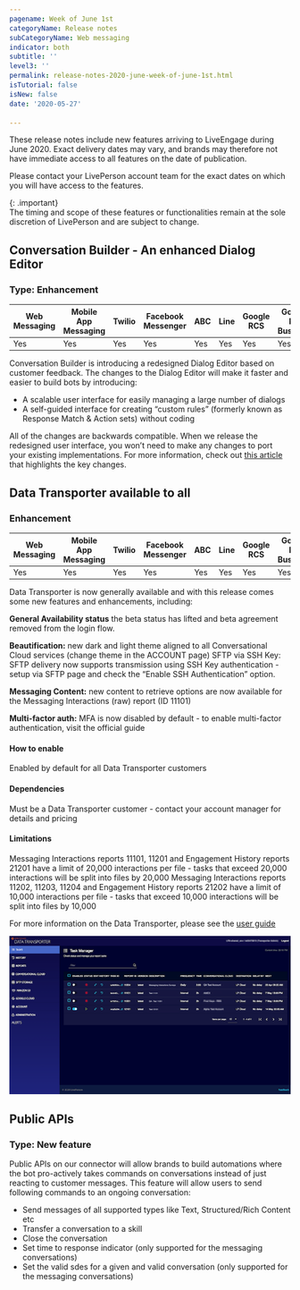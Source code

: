 ```yaml
---
pagename: Week of June 1st
categoryName: Release notes
subCategoryName: Web messaging
indicator: both
subtitle: ''
level3: ''
permalink: release-notes-2020-june-week-of-june-1st.html
isTutorial: false
isNew: false
date: '2020-05-27'

---
```


These release notes include new features arriving to LiveEngage during June 2020. Exact delivery dates may vary, and brands may therefore not have immediate access to all features on the date of publication.

Please contact your LivePerson account team for the exact dates on which you will have access to the features.

{: .important}  
The timing and scope of these features or functionalities remain at the sole discretion of LivePerson and are subject to change.

## Conversation Builder - An enhanced Dialog Editor
### Type: Enhancement 

<div class="tablecontainer">
<table class="releasenotes">
<thead>
<tr class="categoryrow">
<th>Web Messaging</th>
<th>Mobile App Messaging</th>
<th>Twilio</th>
<th>Facebook Messenger</th>
<th>ABC</th>
<th>Line</th>
<th>Google RCS</th>
<th>Google My Business</th>
<th>WhatsApp Business</th>
<th>CM</th>
<th>WeChat</th>
<th>Chat</th>
</tr>
</thead>
<tbody>
<tr>
<td>Yes</td>
<td>Yes</td>
<td>Yes</td>
<td>Yes</td>
<td>Yes</td>
<td>Yes</td>
<td>Yes</td>
<td>Yes</td>
<td>Yes</td>
<td>Yes</td>
<td>Yes</td>
<td>Yes</td>
</tr>
</tbody>
</table>
</div>

Conversation Builder is introducing a redesigned Dialog Editor based on customer feedback. The changes to the Dialog Editor will make it faster and easier to build bots by introducing:

* A scalable user interface for easily managing a large number of dialogs
* A self-guided interface for creating “custom rules” (formerly known as Response Match & Action sets) without coding

All of the changes are backwards compatible. When we release the redesigned user interface, you won’t need to make any changes to port your existing implementations.
For more information, check out [this article](https://knowledge.liveperson.com/ai-bots-automation-conversation-builder-coming-soon-to-the-conversation-builder.html) that highlights the key changes.


## Data Transporter available to all
### Enhancement

<div class="tablecontainer">
<table class="releasenotes">
<thead>
<tr class="categoryrow">
<th>Web Messaging</th>
<th>Mobile App Messaging</th>
<th>Twilio</th>
<th>Facebook Messenger</th>
<th>ABC</th>
<th>Line</th>
<th>Google RCS</th>
<th>Google My Business</th>
<th>WhatsApp Business</th>
<th>CM</th>
<th>WeChat</th>
<th>Chat</th>
</tr>
</thead>
<tbody>
<tr>
<td>Yes</td>
<td>Yes</td>
<td>Yes</td>
<td>Yes</td>
<td>Yes</td>
<td>Yes</td>
<td>Yes</td>
<td>Yes</td>
<td>Yes</td>
<td>Yes</td>
<td>Yes</td>
<td>Yes</td>
</tr>
</tbody>
</table>
</div>

Data Transporter is now generally available and with this release comes some new features and enhancements, including:

**General Availability status** the beta status has lifted and beta agreement removed from the login flow.

**Beautification:** new dark and light theme aligned to all Conversational Cloud services (change theme in the ACCOUNT page)
SFTP via SSH Key: SFTP delivery now supports transmission using SSH Key authentication - setup via SFTP page and check the “Enable SSH Authentication” option.

**Messaging Content:** new content to retrieve options are now available for the Messaging Interactions (raw) report (ID 11101)

**Multi-factor auth:** MFA is now disabled by default - to enable multi-factor authentication, visit the official guide

#### How to enable
Enabled by default for all Data Transporter customers

#### Dependencies
Must be a Data Transporter customer - contact your account manager for details and pricing

#### Limitations
Messaging Interactions reports 11101, 11201 and Engagement History reports 21201 have a limit of 20,000 interactions per file - tasks that exceed 20,000 interactions will be split into files by 20,000
Messaging Interactions reports 11202, 11203, 11204 and Engagement History reports 21202 have a limit of 10,000 interactions per file - tasks that exceed 10,000 interactions will be split into files by 10,000
  
For more information on the Data Transporter, please see the [user guide](https://knowledge.liveperson.com/data-reporting-analytics-data-transporter-user-guide.html)

![](img/datatransporter1.png)

## Public APIs 
### Type: New feature

Public APIs on our connector will allow brands to build automations where the bot pro-actively takes commands on conversations instead of just reacting to customer messages. This feature will allow users to send following commands to an ongoing conversation:
- Send messages of all supported types like Text, Structured/Rich Content etc
- Transfer a conversation to a skill 
- Close the conversation
- Set time to response indicator (only supported for the messaging conversations)
- Set the valid sdes for a given and valid conversation (only supported for the messaging conversations)

